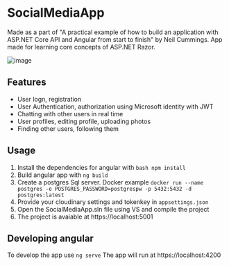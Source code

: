 ﻿# SocialMediaApp
Made as a part of "A practical example of how to build an application with ASP.NET Core API and Angular from start to finish" by Neil Cummings.
App made for learning core concepts of ASP.NET Razor.

![image](https://user-images.githubusercontent.com/57064828/217035549-e7865461-44b6-4c3f-bfef-58dcf961991f.png)

## Features
* User logn, registration
* User Authentication, authorization using Microsoft identity with JWT
* Chatting with other users in real time
* User profiles, editing profile, uploading photos
* Finding other users, following them

## Usage
1. Install the dependencies for angular with `bash npm install`
2. Build angular app with `ng build`
3. Create a postgres Sql server. Docker example `docker run --name postgres -e POSTGRES_PASSWORD=postgrespw -p 5432:5432 -d postgres:latest`
4. Provide your cloudinary settings and tokenkey in `appsettings.json`
5. Open the SocialMediaApp.sln file using VS and compile the project
6. The project is avaiable at https://localhost:5001

## Developing angular
To develop the app use `ng serve`
The app will run at https://localhost:4200
